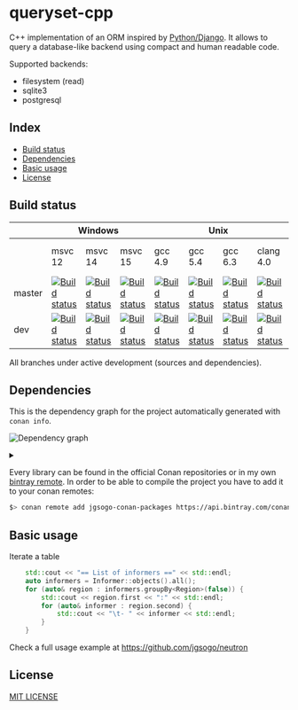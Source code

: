 # queryset-cpp

C++ implementation of an ORM inspired by [Python/Django](https://www.djangoproject.com/). It allows to query
a database-like backend using compact and human readable code.

Supported backends:

 * filesystem (read)
 * sqlite3
 * postgresql

## Index

 * [Build status](#build-status)
 * [Dependencies](#dependencies)
 * [Basic usage](#basic-usage)
 * [License](#license)
 

## Build status

<table>
    <thead>
        <tr>
            <th></th>
            <th colspan="3">Windows</th>
            <th colspan="4">Unix</th>
            <th>Macos</th>
        </tr>
    </thead>
    <tr>
        <td></td>
        <td>msvc 12</td>
        <td>msvc 14</td>
        <td>msvc 15</td>
        <td>gcc 4.9</td>
        <td>gcc 5.4</td>
        <td>gcc 6.3</td>
        <td>clang 4.0</td>
        <td>apple-clang 8.1</td>
    </tr>
    <tr>
        <td>master</td>
        <td><a href="https://ci.appveyor.com/project/jgsogo/queryset-cpp"><img src="https://appveyor-matrix-badges.herokuapp.com/repos/jgsogo/queryset-cpp/branch/master/1" alt="Build status"/></a></td>        
        <td><a href="https://ci.appveyor.com/project/jgsogo/queryset-cpp"><img src="https://appveyor-matrix-badges.herokuapp.com/repos/jgsogo/queryset-cpp/branch/master/2" alt="Build status"/></a></td>        
        <td><a href="https://ci.appveyor.com/project/jgsogo/queryset-cpp"><img src="https://appveyor-matrix-badges.herokuapp.com/repos/jgsogo/queryset-cpp/branch/master/3" alt="Build status"/></a></td>        
        <td><a href="https://travis-ci.org/jgsogo/queryset-cpp"><img src="https://travis-matrix-badges.herokuapp.com/repos/jgsogo/queryset-cpp/branches/master/1" alt="Build status"/></a></td>
        <td><a href="https://travis-ci.org/jgsogo/queryset-cpp"><img src="https://travis-matrix-badges.herokuapp.com/repos/jgsogo/queryset-cpp/branches/master/2" alt="Build status"/></a></td>
        <td><a href="https://travis-ci.org/jgsogo/queryset-cpp"><img src="https://travis-matrix-badges.herokuapp.com/repos/jgsogo/queryset-cpp/branches/master/3" alt="Build status"/></a></td>
        <td><a href="https://travis-ci.org/jgsogo/queryset-cpp"><img src="https://travis-matrix-badges.herokuapp.com/repos/jgsogo/queryset-cpp/branches/master/4" alt="Build status"/></a></td>
        <td><a href="https://travis-ci.org/jgsogo/queryset-cpp"><img src="https://travis-matrix-badges.herokuapp.com/repos/jgsogo/queryset-cpp/branches/master/5" alt="Build status"/></a></td>
    </tr>
    <tr>
        <td>dev</td>
        <td><a href="https://ci.appveyor.com/project/jgsogo/queryset-cpp"><img src="https://appveyor-matrix-badges.herokuapp.com/repos/jgsogo/queryset-cpp/branch/dev/1" alt="Build status"/></a></td>        
        <td><a href="https://ci.appveyor.com/project/jgsogo/queryset-cpp"><img src="https://appveyor-matrix-badges.herokuapp.com/repos/jgsogo/queryset-cpp/branch/dev/2" alt="Build status"/></a></td>        
        <td><a href="https://ci.appveyor.com/project/jgsogo/queryset-cpp"><img src="https://appveyor-matrix-badges.herokuapp.com/repos/jgsogo/queryset-cpp/branch/dev/3" alt="Build status"/></a></td>        
        <td><a href="https://travis-ci.org/jgsogo/queryset-cpp"><img src="https://travis-matrix-badges.herokuapp.com/repos/jgsogo/queryset-cpp/branches/dev/1" alt="Build status"/></a></td>
        <td><a href="https://travis-ci.org/jgsogo/queryset-cpp"><img src="https://travis-matrix-badges.herokuapp.com/repos/jgsogo/queryset-cpp/branches/dev/2" alt="Build status"/></a></td>
        <td><a href="https://travis-ci.org/jgsogo/queryset-cpp"><img src="https://travis-matrix-badges.herokuapp.com/repos/jgsogo/queryset-cpp/branches/dev/3" alt="Build status"/></a></td>
        <td><a href="https://travis-ci.org/jgsogo/queryset-cpp"><img src="https://travis-matrix-badges.herokuapp.com/repos/jgsogo/queryset-cpp/branches/dev/4" alt="Build status"/></a></td>
        <td><a href="https://travis-ci.org/jgsogo/queryset-cpp"><img src="https://travis-matrix-badges.herokuapp.com/repos/jgsogo/queryset-cpp/branches/dev/5" alt="Build status"/></a></td>
    </tr>
</table>

All branches under active development (sources and dependencies).


## Dependencies

This is the dependency graph for the project automatically generated with
`conan info`.

![Dependency graph](https://g.gravizo.com/source/dependencies?https%3A%2F%2Fraw.githubusercontent.com%2Fjgsogo%2Fqueryset-cpp%2Fmaster%2FREADME.md)

<details> 
<summary></summary>
dependencies
digraph G {
    rankdir=LR;
    "sqlite3cc/master@jgsogo/stable" -> {"Boost/1.64.0@conan/stable" "sqlite3/3.18.0@jgsogo/stable"};
    "queryset-cpp/0.5@PROJECT" -> {"libpqxx/5.0.1@jgsogo/stable" "Boost/1.64.0@conan/stable" "spdlog/0.9.0@memsharded/stable" "sqlite3cc/master@jgsogo/stable"};
    "Boost/1.64.0@conan/stable" -> {"zlib/1.2.11@conan/stable" "bzip2/1.0.6@conan/stable"};
    "libpqxx/5.0.1@jgsogo/stable" -> {"postgresql/v9.6.5@jgsogo/stable"};
    } 
dependencies
</details> 

Every library can be found in the official Conan repositories or in my own
[bintray remote](https://bintray.com/jgsogo/conan-packages). In order to be able to
compile the project you have to add it to your conan remotes:

```bash
$> conan remote add jgsogo-conan-packages https://api.bintray.com/conan/jgsogo/conan-packages
```


## Basic usage

Iterate a table 

```cpp
    std::cout << "== List of informers ==" << std::endl;
    auto informers = Informer::objects().all();
    for (auto& region : informers.groupBy<Region>(false)) {
        std::cout << region.first << ":" << std::endl;
        for (auto& informer : region.second) {
            std::cout << "\t- " << informer << std::endl;
        }
    }
```

Check a full usage example at https://github.com/jgsogo/neutron


## License

[MIT LICENSE](./LICENSE)
 

